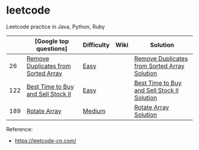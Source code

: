 # leetcode
Leetcode practice in Java, Python, Ruby



|      | [Google top questions]                                           |Difficulty|Wiki                |Solution                 |
| ---- | ---------------------------------------------------------------- | -------- |------------------- |-------------------------|
| 26   | [Remove Duplicates from Sorted Array]              |	[Easy]	|                    |[Remove Duplicates from Sorted Array Solution] |
| 122   | [Best Time to Buy and Sell Stock II]              |	[Easy]	|                    |[Best Time to Buy and Sell Stock II Solution] |
| 189   | [Rotate Array]                                    |  [Medium] |                    |[Rotate Array Solution] |


[Remove Duplicates from Sorted Array]: https://leetcode.com/problems/remove-duplicates-from-sorted-array/
[Remove Duplicates from Sorted Array Solution]: https://github.com/robinali/leetcode/blob/main/src/easy/remove-duplicates-from-sorted-array/solution.py
[Best Time to Buy and Sell Stock II]: https://leetcode.com/problems/best-time-to-buy-and-sell-stock-ii
[Best Time to Buy and Sell Stock II Solution]: https://github.com/robinali/leetcode/blob/main/src/easy/best-time-to-buy-and-sell-stock-ii/solution.py
[Rotate Array]: https://leetcode.com/problems/rotate-array
[Rotate Array Solution]: https://github.com/robinali/leetcode/blob/main/src/medium/rotate-array/solution.py

[Easy]: https://github.com/robinali/leetcode/tree/main/src/easy
[Medium]: https://github.com/robinali/leetcode/tree/main/src/medium
[Hard]: https://github.com/robinali/leetcode/tree/main/src/hard

Reference:
* https://leetcode-cn.com/